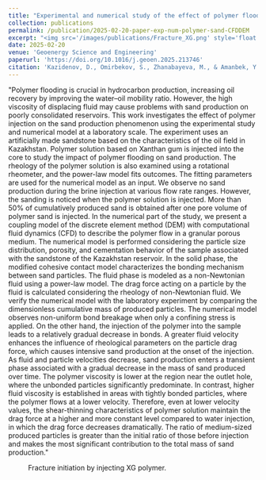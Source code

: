 ```yaml
---
title: "Experimental and numerical study of the effect of polymer flooding on sand production in poorly consolidated porous media"
collection: publications
permalink: /publication/2025-02-20-paper-exp-num-polymer-sand-CFDDEM
excerpt: "<img src='/images/publications/Fracture_XG.png' style='float:left;width:293px;height:120px;'>"
date: 2025-02-20
venue: 'Geoenergy Science and Engineering'
paperurl: 'https://doi.org/10.1016/j.geoen.2025.213746'
citation: 'Kazidenov, D., Omirbekov, S., Zhanabayeva, M., & Amanbek, Y. (2025). Experimental and numerical study of the effect of polymer flooding on sand production in poorly consolidated porous media. Geoenergy Science and Engineering, 213746.'
---
```


"Polymer flooding is crucial in hydrocarbon production, increasing oil recovery by improving the water–oil mobility ratio. However, the high viscosity of displacing fluid may cause 
problems with sand production on poorly consolidated reservoirs. This work investigates the effect of polymer injection on the sand production phenomenon using the experimental study 
and numerical model at a laboratory scale.
The experiment uses an artificially made sandstone based on the characteristics of the oil field in Kazakhstan. Polymer solution based on Xanthan gum is injected into the core to study 
the impact of polymer flooding on sand production. The rheology of the polymer solution is also examined using a rotational rheometer, and the power-law model fits outcomes. The fitting
 parameters are used for the numerical model as an input. We observe no sand production during the brine injection at various flow rate ranges. However, the sanding is noticed when the 
 polymer solution is injected. More than 50% of cumulatively produced sand is obtained after one pore volume of polymer sand is injected.
In the numerical part of the study, we present a coupling model of the discrete element method (DEM) with computational fluid dynamics (CFD) to describe the polymer flow in a granular 
porous medium. The numerical model is performed considering the particle size distribution, porosity, and cementation behavior of the sample associated with the sandstone of the Kazakhstan 
reservoir. In the solid phase, the modified cohesive contact model characterizes the bonding mechanism between sand particles. The fluid phase is modeled as a non-Newtonian fluid using a 
power-law model. The drag force acting on a particle by the fluid is calculated considering the rheology of non-Newtonian fluid. We verify the numerical model with the laboratory experiment
 by comparing the dimensionless cumulative mass of produced particles. The numerical model observes non-uniform bond breakage when only a confining stress is applied. On the other hand, the 
 injection of the polymer into the sample leads to a relatively gradual decrease in bonds. A greater fluid velocity enhances the influence of rheological parameters on the particle drag force,
 which causes intensive sand production at the onset of the injection. As fluid and particle velocities decrease, sand production enters a transient phase associated with a gradual decrease in 
 the mass of sand produced over time. The polymer viscosity is lower at the region near the outlet hole, where the unbonded particles significantly predominate. In contrast, higher fluid viscosity
 is established in areas with tightly bonded particles, where the polymer flows at a lower velocity. Therefore, even at lower velocity values, the shear-thinning characteristics of polymer solution 
 maintain the drag force at a higher and more constant level compared to water injection, in which the drag force decreases dramatically. The ratio of medium-sized produced particles is greater than 
 the initial ratio of those before injection and makes the most significant contribution to the total mass of sand production."
 
 
 <figure>
  <p align="center">
  <div class="image_resize">
  <img src="/images/animations/Sand_production_polymer.gif"  alt="">
  <figcaption> Fracture initiation by injecting XG polymer.</figcaption>
  </div>
  </p>
</figure>

